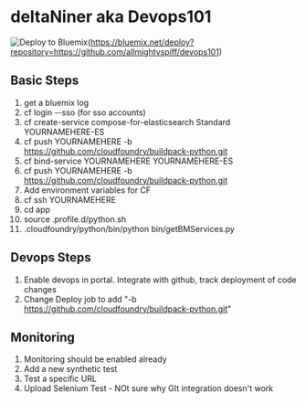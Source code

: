 # deltaNiner aka Devops101
![Deploy to Bluemix](https://bluemix.net/deploy/button.png)(https://bluemix.net/deploy?repository=https://github.com/allmightyspiff/devops101)

## Basic Steps
1. get a bluemix log
2. cf login --sso (for sso accounts) 
3. cf create-service compose-for-elasticsearch Standard  YOURNAMEHERE-ES
4. cf push YOURNAMEHERE -b https://github.com/cloudfoundry/buildpack-python.git
5. cf bind-service YOURNAMEHERE YOURNAMEHERE-ES
6. cf push YOURNAMEHERE -b https://github.com/cloudfoundry/buildpack-python.git
7. Add environment variables for CF
8. cf ssh YOURNAMEHERE
9. cd app
10. source .profile.d/python.sh
11. .cloudfoundry/python/bin/python bin/getBMServices.py

## Devops Steps
1. Enable devops in portal. Integrate with github, track deployment of code changes
2. Change Deploy job to add "-b https://github.com/cloudfoundry/buildpack-python.git"

## Monitoring
1. Monitoring should be enabled already
2. Add a new synthetic test
3. Test a specific URL
4. Upload Selenium Test - NOt sure why GIt integration doesn't work
